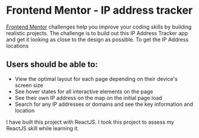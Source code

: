 # Frontend Mentor - IP address tracker

[Frontend Mentor](https://www.frontendmentor.io) challenges help you improve your coding skills by building realistic projects.
The challenge is to build out this IP Address Tracker app and get it looking as close to the design as possible. To get the IP Address locations
## Users should be able to:
- View the optimal layout for each page depending on their device's screen size
- See hover states for all interactive elements on the page
- See their own IP address on the map on the initial page load
- Search for any IP addresses or domains and see the key information and location

I have built this project with ReactJS. I took this project to assess my ReactJS skill while learning it.

